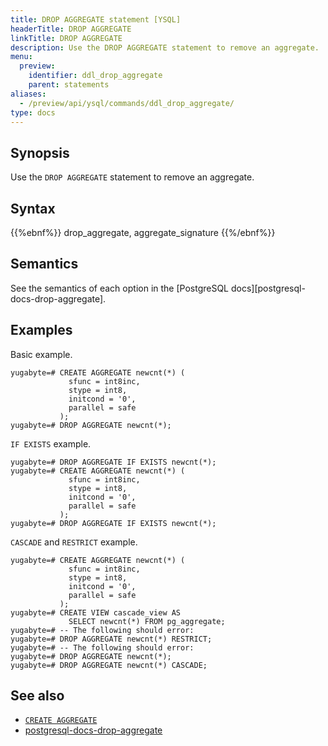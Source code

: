 ```yaml
---
title: DROP AGGREGATE statement [YSQL]
headerTitle: DROP AGGREGATE
linkTitle: DROP AGGREGATE
description: Use the DROP AGGREGATE statement to remove an aggregate.
menu:
  preview:
    identifier: ddl_drop_aggregate
    parent: statements
aliases:
  - /preview/api/ysql/commands/ddl_drop_aggregate/
type: docs
---
```


## Synopsis

Use the `DROP AGGREGATE` statement to remove an aggregate.

## Syntax

{{%ebnf%}}
  drop_aggregate,
  aggregate_signature
{{%/ebnf%}}

## Semantics

See the semantics of each option in the [PostgreSQL docs][postgresql-docs-drop-aggregate].

## Examples

Basic example.

```plpgsql
yugabyte=# CREATE AGGREGATE newcnt(*) (
             sfunc = int8inc,
             stype = int8,
             initcond = '0',
             parallel = safe
           );
yugabyte=# DROP AGGREGATE newcnt(*);
```

`IF EXISTS` example.

```plpgsql
yugabyte=# DROP AGGREGATE IF EXISTS newcnt(*);
yugabyte=# CREATE AGGREGATE newcnt(*) (
             sfunc = int8inc,
             stype = int8,
             initcond = '0',
             parallel = safe
           );
yugabyte=# DROP AGGREGATE IF EXISTS newcnt(*);
```

`CASCADE` and `RESTRICT` example.

```plpgsql
yugabyte=# CREATE AGGREGATE newcnt(*) (
             sfunc = int8inc,
             stype = int8,
             initcond = '0',
             parallel = safe
           );
yugabyte=# CREATE VIEW cascade_view AS
             SELECT newcnt(*) FROM pg_aggregate;
yugabyte=# -- The following should error:
yugabyte=# DROP AGGREGATE newcnt(*) RESTRICT;
yugabyte=# -- The following should error:
yugabyte=# DROP AGGREGATE newcnt(*);
yugabyte=# DROP AGGREGATE newcnt(*) CASCADE;
```

## See also

- [`CREATE AGGREGATE`](../ddl_create_aggregate)
- [postgresql-docs-drop-aggregate](https://www.postgresql.org/docs/current/sql-dropaggregate.html)
